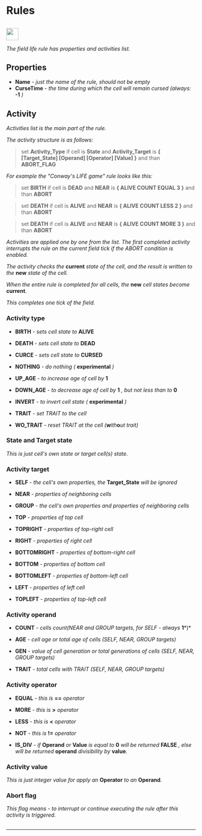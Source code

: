 # Rules  

##  

<img src="qrc:/resources/img/rule.svg" height="32"/>

*The field life rule has properties and activities list.*

## Properties

* **Name** - *just the name of the rule, should not be empty*
* **CurseTime** - *the time during which the cell will remain cursed (always:* **-1** *)*

## Activity

*Activities list is the main part of the rule.*

*The activity structure is as follows:*

> set **Activity_Type** if cell is **State** and **Activity_Target** is **{ [Target_State] [Operand] [Operator] [Value] }** and than **ABORT_FLAG**

*For example the "Conway's LIFE game" rule looks like this:*

> set **BIRTH** if cell is **DEAD** and **NEAR** is **{ ALIVE COUNT EQUAL 3 }** and than **ABORT**

> set **DEATH** if cell is **ALIVE** and **NEAR** is **{ ALIVE COUNT LESS 2 }** and than **ABORT**

> set **DEATH** if cell is **ALIVE** and **NEAR** is **{ ALIVE COUNT MORE 3 }** and than **ABORT**

*Activities are applied one by one from the list. The first completed activity interrupts the rule on the current field tick if the ABORT condition is enabled.*

*The activity checks the* **current** *state of the cell, and the result is written to the* **new** *state of the cell.* 

*When the entire rule is completed for all cells, the* **new** *cell states become* **current**. 

*This completes one tick of the field.*

### Activity type

* **BIRTH** - *sets cell state to* **ALIVE**

* **DEATH** - *sets cell state to* **DEAD**

* **CURCE** - *sets cell state to* **CURSED**

* **NOTHING** - *do nothing (* **experimental** *)*

* **UP_AGE** - *to increase age of cell by* **1** 

* **DOWN_AGE** - *to decrease age of cell by* **1** *, but not less than to* **0**

* **INVERT** - *to invert cell state (* **experimental** *)*

* **TRAIT** - *set TRAIT to the cell*

* **WO_TRAIT** - *reset TRAIT at the cell (***w***ith***o***ut trait)* 

### State and Target state

*This is just cell's own state or target cell(s) state.*

### Activity target

* **SELF** - *the cell's own properties, the* **Target_State** *will be ignored*

* **NEAR** - *properties of neighboring cells*

* **GROUP** - *the cell's own properties and properties of neighboring cells*

* **TOP** - *properties of top cell*

* **TOPRIGHT** - *properties of top-right cell*

* **RIGHT** - *properties of right cell*

* **BOTTOMRIGHT** - *properties of bottom-right cell*

* **BOTTOM** - *properties of bottom cell*

* **BOTTOMLEFT** - *properties of bottom-left cell*

* **LEFT** - *properties of left cell*

* **TOPLEFT** - *properties of top-left cell*

### Activity operand

* **COUNT** - *cells count(NEAR and GROUP targets, for SELF - always* **1***)*

* **AGE** - *cell age or total age of cells (SELF, NEAR, GROUP targets)* 

* **GEN** - *value of cell generation or total generations of cells (SELF, NEAR, GROUP targets)*

* **TRAIT** - *total cells with TRAIT (SELF, NEAR, GROUP targets)*

### Activity operator

* **EQUAL** - *this is* **==** *operator* 

* **MORE** - *this is* **>** *operator* 

* **LESS** - *this is* **<** *operator* 

* **NOT** - *this is* **!=** *operator* 

* **IS_DIV** - *if* **Operand** *or* **Value** *is equal to* **0** *will be returned* **FALSE** *, else will be returned* **operand** *divisibility by* **value**.

### Activity value

*This is just integer value for apply an* **Operator** *to an* **Operand**.

### Abort flag

*This flag means - to interrupt or continue executing the rule after this activity is triggered.*


##  

##  

 ---
